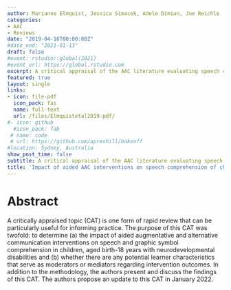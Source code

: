 ```yaml
---
author: Marianne Elmquist, Jessica Simacek, Adele Dimian, Joe Reichle 
categories:
- AAC
- Reviews
date: "2019-04-16T00:00:00Z"
#date_end: "2021-01-13"
draft: false
#event: rstudio::global(2021)
#event_url: https://global.rstudio.com
excerpt: A critical appraisal of the AAC literature evaluating speech comprehension.
featured: true
layout: single
links:
- icon: file-pdf
  icon_pack: fas
  name: full-text
  url: /files/Elmquistetal2019.pdf/
#- icon: github
  #icon_pack: fab
 # name: code
 # url: https://github.com/apreshill/bakeoff
#location: Sydney, Australia
show_post_time: false
subtitle: A critical appraisal of the AAC literature evaluating speech comprehension.
title: 'Impact of aided AAC interventions on speech comprehension of children with neurodevelopmental disabilities: A critically appraised topic'
---
```

# Abstract
A critically appraised topic (CAT) is one form of rapid review that can be particularly useful for informing practice. The purpose of this CAT was twofold: to determine (a) the impact of aided augmentative and alternative communication interventions on speech and graphic symbol comprehension in children, aged birth-18 years with neurodevelopmental disabilities and (b) whether there are any potential learner characteristics that serve as moderators or mediators regarding intervention outcomes. In addition to the methodology, the authors present
and discuss the findings of this CAT. The authors propose an update to this CAT in January 2022.
